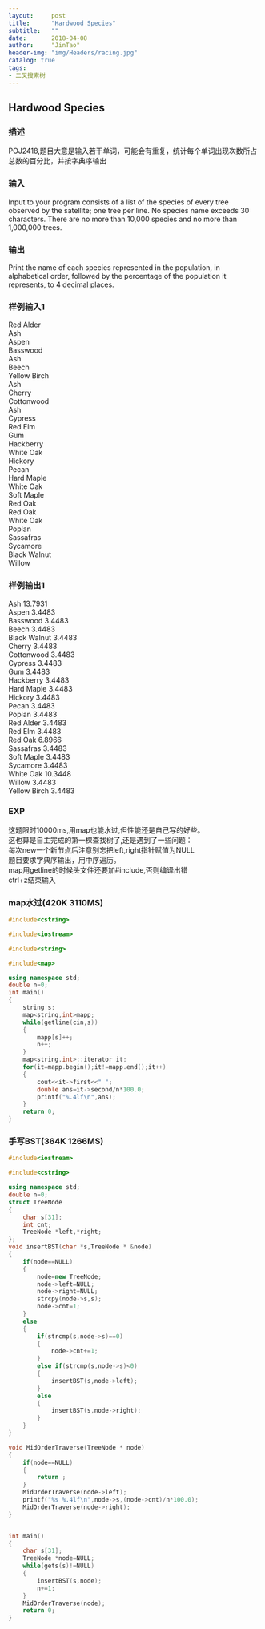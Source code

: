 ```yaml
---
layout:     post
title:      "Hardwood Species"
subtitle:   ""
date:       2018-04-08
author:     "JinTao"
header-img: "img/Headers/racing.jpg"
catalog: true
tags:
- 二叉搜索树
---
```


## Hardwood Species

### 描述
POJ2418,题目大意是输入若干单词，可能会有重复，统计每个单词出现次数所占总数的百分比，并按字典序输出
### 输入
Input to your program consists of a list of the species of every tree observed by the satellite; one tree per line. No species name exceeds 30 characters. There are no more than 10,000 species and no more than 1,000,000 trees.
### 输出
Print the name of each species represented in the population, in alphabetical order, followed by the percentage of the population it represents, to 4 decimal places.
### 样例输入1 
Red Alder<br>
Ash<br>
Aspen<br>
Basswood<br>
Ash<br>
Beech<br>
Yellow Birch<br>
Ash<br>
Cherry<br>
Cottonwood<br>
Ash<br>
Cypress<br>
Red Elm<br>
Gum<br>
Hackberry<br>
White Oak<br>
Hickory<br>
Pecan<br>
Hard Maple<br>
White Oak<br>
Soft Maple<br>
Red Oak<br>
Red Oak<br>
White Oak<br>
Poplan<br>
Sassafras<br>
Sycamore<br>
Black Walnut<br>
Willow
### 样例输出1 
Ash 13.7931<br>
Aspen 3.4483<br>
Basswood 3.4483<br>
Beech 3.4483<br>
Black Walnut 3.4483<br>
Cherry 3.4483<br>
Cottonwood 3.4483<br>
Cypress 3.4483<br>
Gum 3.4483<br>
Hackberry 3.4483<br>
Hard Maple 3.4483<br>
Hickory 3.4483<br>
Pecan 3.4483<br>
Poplan 3.4483<br>
Red Alder 3.4483<br>
Red Elm 3.4483<br>
Red Oak 6.8966<br>
Sassafras 3.4483<br>
Soft Maple 3.4483<br>
Sycamore 3.4483<br>
White Oak 10.3448<br>
Willow 3.4483<br>
Yellow Birch 3.4483

### EXP
这题限时10000ms,用map也能水过,但性能还是自己写的好些。<br>
这也算是自主完成的第一棵查找树了,还是遇到了一些问题：<br>
  每次new一个新节点后注意别忘把left,right指针赋值为NULL<br>
  题目要求字典序输出，用中序遍历。<br>
  map用getline的时候头文件还要加#include<string>,否则编译出错<br>
  ctrl+z结束输入

### map水过(420K 3110MS)
``` cpp
#include<cstring>

#include<iostream>

#include<string>

#include<map>

using namespace std;
double n=0;
int main()
{
	string s;
	map<string,int>mapp;
	while(getline(cin,s))
	{
		mapp[s]++;
		n++;
	}
	map<string,int>::iterator it;
	for(it=mapp.begin();it!=mapp.end();it++)
	{
		cout<<it->first<<" ";
		double ans=it->second/n*100.0;
		printf("%.4lf\n",ans);
	}
	return 0;
}
```

### 手写BST(364K 1266MS)
```cpp
#include<iostream>

#include<cstring>

using namespace std;
double n=0;
struct TreeNode
{
	char s[31];
	int cnt;
	TreeNode *left,*right;
};
void insertBST(char *s,TreeNode * &node)
{
	if(node==NULL)
	{
		node=new TreeNode;
		node->left=NULL;
		node->right=NULL;
		strcpy(node->s,s);
		node->cnt=1;
	}
	else
	{
		if(strcmp(s,node->s)==0)
		{
			node->cnt+=1;
		}
		else if(strcmp(s,node->s)<0)
		{
			insertBST(s,node->left);
		}
		else
		{
			insertBST(s,node->right); 
		}
	}
}

void MidOrderTraverse(TreeNode * node)
{
	if(node==NULL)
	{
		return ;	
	}
	MidOrderTraverse(node->left);
	printf("%s %.4lf\n",node->s,(node->cnt)/n*100.0);
	MidOrderTraverse(node->right);
}


int main()
{
	char s[31];
	TreeNode *node=NULL;
	while(gets(s)!=NULL)
	{
		insertBST(s,node);
		n+=1;
	}
	MidOrderTraverse(node);
	return 0;
}
```

